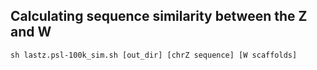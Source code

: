 ## Calculating sequence similarity between the Z and W


```
sh lastz.psl-100k_sim.sh [out_dir] [chrZ sequence] [W scaffolds]
```
